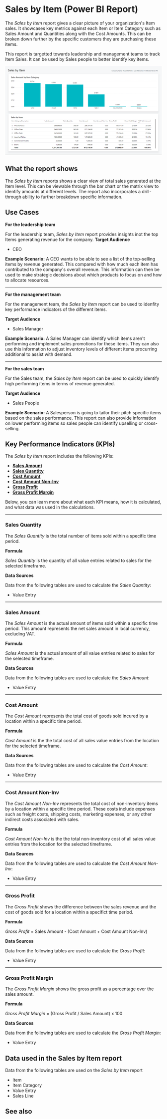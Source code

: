 # Sales by Item (Power BI Report)

The _Sales by Item_ report gives a clear picture of your organization's Item sales. It showcases key metrics against each Item or Item Category such as Sales Amount and Quantities along with the Cost Amounts. This can be broken down further by the specific customers they are purchasing these items. 

This report is targetted towards leadership and management teams to track Item Sales. It can be used by Sales people to better identify key items.

![Sales by Item screenshot](/business-central/media/sales/sales-by-item.png "Sales by Item - Screenshot")

## What the report shows

The *Sales by Item* reports shows a clear view of total sales generated at the Item level. This can be viewable through the bar chart or the matrix view to identify amounts at different levels. The report also incorporates a drill-through ability to further breakdown specific information.


## Use Cases

**For the leadership team**

For the leadership team, *Sales by Item* report provides insights inot the top Items generating revenue for the company.
**Target Audience**

- CEO

**Example Scenario:** A CEO wants to be able to see a list of the top-selling items by revenue generated. This compared with how much each item has contributed to the company's overall revenue. This information can then be used to make strategic decisions about which products to focus on and how to allocate resources.

---

**For the management team**

For the management team, the *Sales by Item* report can be used to idenfity key performance indicators of the different items.

**Target Audience**

- Sales Manager

**Example Scenario:** A Sales Manager can identify which items aren't performing and implement sales promotions for these items. They can also use this information to adjust inventory levels of different items procurring additional to assist with demand.

---

**For the sales team**

For the Sales team, the *Sales by Item* report can be used to quickly identify high performing items in terms of revenue generated.

**Target Audience**

- Sales People

**Example Scenario:** A Salesperson is going to tailor their pitch specific items based on the sales performance. This report can also provide information on lower performing items so sales people can identify upselling or cross-selling.

## Key Performance Indicators (KPIs)

The _Sales by Item_ report includes the following KPIs:

- [**Sales Amount**](#sales-amount)
- [**Sales Quantity**](#sales-quantity)
- [**Cost Amount**](#cost-amount)
- [**Cost Amount Non-Inv**](#cost-amount-non-inv)
- [**Gross Profit**](#gross-profit)
- [**Gross Profit Margin**](#gross-profit-margin)

Below, you can learn more about what each KPI means, how it is calculated, and what data was used in the calculations.

---
### Sales Quantity

The *Sales Quantity* is the total number of items sold within a specific time period.

**Formula**  

*Sales Quantity* is the quantity of all value entries related to sales for the selected timeframe.

**Data Sources**

Data from the following tables are used to calculate the *Sales Quantity*:
- Value Entry

---
### Sales Amount

The *Sales Amount* is the actual amount of items sold within a specific time period. This amount represents the net sales amount in local currency, excluding VAT.

**Formula**  

*Sales Amount* is the actual amount of all value entries related to sales for the selected timeframe.

**Data Sources**

Data from the following tables are used to calculate the *Sales Amount*:
- Value Entry

---
### Cost Amount

The *Cost Amount* represents the total cost of goods sold incured by a location within a specific time period.

**Formula**  

*Cost Amount* is the the total cost of all sales value entries from the location for the selected timeframe.

**Data Sources**

Data from the following tables are used to calculate the *Cost Amount*:
- Value Entry

---
### Cost Amount Non-Inv

The *Cost Amount Non-Inv* represents the total cost of non-inventory items by a location within a specific time period. These costs include expenses such as freight costs, shipping costs, marketing expenses, or any other indirect costs associated with sales.

**Formula**  

*Cost Amount Non-Inv* is the the total non-inventory cost of all sales value entries from the location for the selected timeframe.

**Data Sources**

Data from the following tables are used to calculate the *Cost Amount Non-Inv*:
- Value Entry

---
### Gross Profit

The *Gross Profit* shows the difference between the sales revenue and the cost of goods sold for a location within a specifict time period.

**Formula**  

*Gross Profit* = Sales Amount - (Cost Amount + Cost Amount Non-Inv) 

**Data Sources**

Data from the following tables are used to calculate the *Gross Profit*:
- Value Entry

---
### Gross Profit Margin

The *Gross Profit Margin* shows the gross profit as a percentage over the sales amount.

**Formula**  

*Gross Profit Margin* = (Gross Profit / Sales Amount) x 100

**Data Sources**

Data from the following tables are used to calculate the *Gross Profit Margin*:
- Value Entry


## Data used in the Sales by Item report

Data from the following tables are used on the *Sales by Item* report
- Item
- Item Category
- Value Entry
- Sales Line

## See also